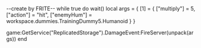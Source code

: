 --create by FRITE--
while true do wait()
local args = {
    [1] = {
        ["multiply"] = 5,
        ["action"] = "hit",
        ["enemyHum"] = workspace.dummies.TrainingDummy5.Humanoid
    }
}

game:GetService("ReplicatedStorage").DamageEvent:FireServer(unpack(args))
end
